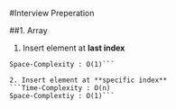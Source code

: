 #Interview Preperation 

##1. Array 

1. Insert element at **last index**
```Time-Complexity : O(1)
Space-Complexity : O(1)```

2. Insert element at **specific index**
```Time-Complexity : O(n)
Space-Complextiy : O(1)```


